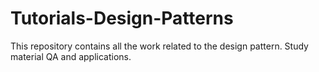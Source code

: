 # Tutorials-Design-Patterns
This repository contains all the work related to the design pattern. Study material QA and applications.  
